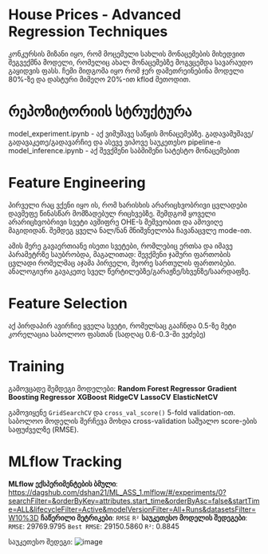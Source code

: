 # House Prices - Advanced Regression Techniques
კონკურსის მიზანი იყო, რომ მოცემული სახლის მონაცემების მიხედვით შეგვექმნა მოდელი,
რომელიც ახალ მონაცემებზე მოგვცემდა სავარაუდო გაყიდვის ფასს.
ჩემი მიდგომა იყო რომ ჯერ დამეთრეინებინა მოდელი 80%-ზე და დასტური მიმეღო 20%-ით kflod მეთოდით.

# რეპოზიტორიის სტრუქტურა
model_experiment.ipynb - აქ ვიმუშავე საწყის მონაცემებზე. გადავამუშავე/გადავაკეთე/გადავარჩიე და ასევე ვიპოვე საუკეთესო pipeline-ი
model_inference.ipynb - აქ შევქმენი საბმიშენი სატესტო მონაცემებით

# Feature Engineering
პირველი რაც ვქენი იყო ის, რომ ხარისხის არარიცხვობრივი ცვლადები დავმეფე წინასწარ მომზადებულ რიცხვებზე.
შემდგომ ყოველი არარიცხვობრივი სვეტი ავშიფრე OHE-ს მეშვეობით და ამოვიღე მაგიდიდან.
შემდეგ ყველა ნალ/ნან მნიშვნელობა ჩავანაცვლე mode-ით.

ამის მერე გავაერთიანე ისეთი სვეტები, რომლებიც ერთსა და იმავე პარამეტრზე საუბრობდა, მაგალითად:
შევქმენი ჯამური ფართობის ცვლადი რომელმაც აჯამა პირველი, მეორე სართულის ფართობები. ანალოგიური გავაკეთე სველ წერტილებზე/გარაჟზე/სხვენზე/საარდაფზე.

# Feature Selection
აქ პირდაპირ ავირჩიე ყველა სვეტი, რომელსაც გააჩნდა 0.5-ზე მეტი კორელაცია საბოლოო ფასთან (სადღაც 0.6-0.3-ში ვეძებე)

# Training
გამოვცადე შემდეგი მოდელები:
 **Random Forest Regressor** 
 **Gradient Boosting Regressor**
 **XGBoost** 
 **RidgeCV** 
 **LassoCV** 
 **ElasticNetCV** 

გამოვიყენე `GridSearchCV` და `cross_val_score()` 5-fold validation-ით.
საბოლოო მოდელის შერჩევა მოხდა cross-validation საშუალო score-ების საფუძველზე (RMSE).

# MLflow Tracking

**MLflow ექსპერიმენტების ბმული**: https://dagshub.com/dshan21/ML_ASS_1.mlflow/#/experiments/0?searchFilter=&orderByKey=attributes.start_time&orderByAsc=false&startTime=ALL&lifecycleFilter=Active&modelVersionFilter=All+Runs&datasetsFilter=W10%3D
**ჩაწერილი მეტრიკები**:
 `RMSE`
 `R²`
**საუკეთესო მოდელის შედეგები**:
 `RMSE`: 29769.9795
 `Best RMSE`: 29150.5860
 `R²`: 0.8845

 საუკეთესო შედეგი:
![image](https://github.com/user-attachments/assets/73e6fd12-e7d1-44d4-9108-1fcb2fe1ef04)



